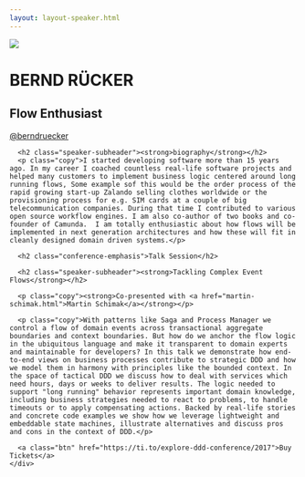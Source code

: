 ```yaml
---
layout: layout-speaker.html
---
```


<div class="container section featured-speaker">
  <div class="row">
    <div class="col-xs-12 col-sm-2 img-container">
      <img class="speaker-page-img" src="../img/speakers/bernd-rücker-ON.png" />
      </div>
    <div class="col-xs-12 col-sm-10 copy-container">
      <h1 class="speaker-header">BERND RÜCKER</h1>
      <h2 class="speaker-subtitle">Flow Enthusiast</h2>
      <p class="copy"><a class="speaker-handle" href="https://twitter.com/berndruecker" target="_blank">@berndruecker</a></p>

      <h2 class="speaker-subheader"><strong>biography</strong></h2>
      <p class="copy">I started developing software more than 15 years ago. In my career I coached countless real-life software projects and helped many customers to implement business logic centered around long running flows, Some example sof this would be the order process of the rapid growing start-up Zalando selling clothes worldwide or the provisioning process for e.g. SIM cards at a couple of big telecommunication companies. During that time I contributed to various open source workflow engines. I am also co-author of two books and co-founder of Camunda.  I am totally enthusiastic about how flows will be implemented in next generation architectures and how these will fit in cleanly designed domain driven systems.</p>

      <h2 class="conference-emphasis">Talk Session</h2>

      <h2 class="speaker-subheader"><strong>Tackling Complex Event Flows</strong></h2>

      <p class="copy"><strong>Co-presented with <a href="martin-schimak.html">Martin Schimak</a></strong></p>

      <p class="copy">With patterns like Saga and Process Manager we control a flow of domain events across transactional aggregate boundaries and context boundaries. But how do we anchor the flow logic in the ubiquitous language and make it transparent to domain experts and maintainable for developers? In this talk we demonstrate how end-to-end views on business processes contribute to strategic DDD and how we model them in harmony with principles like the bounded context. In the space of tactical DDD we discuss how to deal with services which need hours, days or weeks to deliver results. The logic needed to support "long running" behavior represents important domain knowledge, including business strategies needed to react to problems, to handle timeouts or to apply compensating actions. Backed by real-life stories and concrete code examples we show how we leverage lightweight and embeddable state machines, illustrate alternatives and discuss pros and cons in the context of DDD.</p>

      <a class="btn" href="https://ti.to/explore-ddd-conference/2017">Buy Tickets</a>
    </div>
</div>
</div>
